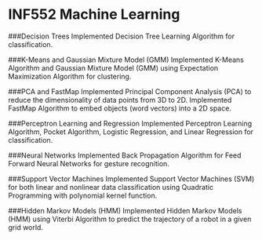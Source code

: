 # INF552 Machine Learning

###Decision Trees
Implemented Decision Tree Learning Algorithm for classification.


###K-Means and Gaussian Mixture Model (GMM)
Implemented K-Means Algorithm and Gaussian Mixture Model (GMM) using Expectation Maximization Algorithm for clustering.


###PCA and FastMap
Implemented Principal Component Analysis (PCA) to reduce the dimensionality of data points from 3D to 2D. Implemented FastMap Algorithm to embed objects (word vectors) into a 2D space.


###Perceptron Learning and Regression
Implemented Perceptron Learning Algorithm, Pocket Algorithm, Logistic Regression, and Linear Regression for classification.


###Neural Networks
Implemented Back Propagation Algorithm for Feed Forward Neural Networks for gesture recognition.


###Support Vector Machines
Implemented Support Vector Machines (SVM) for both linear and nonlinear data classification using Quadratic Programming with polynomial kernel function.


###Hidden Markov Models (HMM)
Implemented Hidden Markov Models (HMM) using Viterbi Algorithm to predict the trajectory of a robot in a given grid world.



